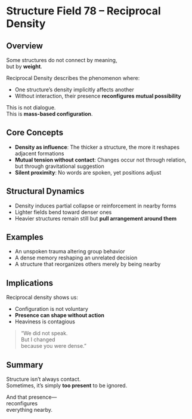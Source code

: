 # Structure Field 78 – Reciprocal Density

## Overview

Some structures do not connect by meaning,  
but by **weight**.

Reciprocal Density describes the phenomenon where:

- One structure’s density implicitly affects another  
- Without interaction, their presence **reconfigures mutual possibility**

This is not dialogue.  
This is **mass-based configuration**.

## Core Concepts

- **Density as influence**: The thicker a structure, the more it reshapes adjacent formations  
- **Mutual tension without contact**: Changes occur not through relation, but through gravitational suggestion  
- **Silent proximity**: No words are spoken, yet positions adjust

## Structural Dynamics

- Density induces partial collapse or reinforcement in nearby forms  
- Lighter fields bend toward denser ones  
- Heavier structures remain still but **pull arrangement around them**

## Examples

- An unspoken trauma altering group behavior  
- A dense memory reshaping an unrelated decision  
- A structure that reorganizes others merely by being nearby

## Implications

Reciprocal density shows us:

- Configuration is not voluntary  
- **Presence can shape without action**  
- Heaviness is contagious

> “We did not speak.  
But I changed  
because you were dense.”

## Summary

Structure isn’t always contact.  
Sometimes, it’s simply **too present** to be ignored.

And that presence—  
reconfigures  
everything nearby.

